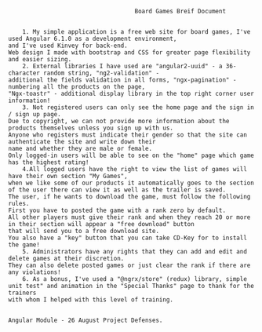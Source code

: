 										Board Games Breif Document


		1. My simple application is a free web site for board games, I've used Angular 6.1.0 as a development environment, 
	and I've used Kinvey for back-end.
	Web design I made with bootstrap and CSS for greater page flexibility and easier sizing.
		2. External libraries I have used are "angular2-uuid" - a 36-character random string, "ng2-validation" - 
	additional the fields validation in all forms, "ngx-pagination" - numbering all the products on the page, 
	"Ngx-toastr" - additional display library in the top right corner user information!
		3. Not registered users can only see the home page and the sign in / sign up page. 
	Due to copyright, we can not provide more information about the products themselves unless you sign up with us.
	Anyone who registers must indicate their gender so that the site can authenticate the site and write down their 
	name and whether they are male or female. 
	Only logged-in users will be able to see on the "home" page which game has the highest rating!
		4.All logged users have the right to view the list of games will have their own section "My Games", 
	when we like some of our products it automatically goes to the section of the user there can view it as well as the trailer is saved. 
	The user, if he wants to download the game, must follow the following rules. 
	First you have to posted the game with a rank zero by default. 
	All other players must give their rank and when they reach 20 or more in their section will appear a "free download" button 
	that will send you to a free download site. 
	You also have a "key" button that you can take CD-Key for to install the game!
		5. Administrators have any rights that they can add and edit and delete games at their discretion. 
	They can also delete posted games or just clear the rank if there are any violations!
		6. As a bonus, I've used a "@ngrx/store" (redux) library, simple unit test" and animation in the "Special Thanks" page to thank for the trainers 
	with whom I helped with this level of training.
	
	
	Angular Module - 26 August Project Defenses.
